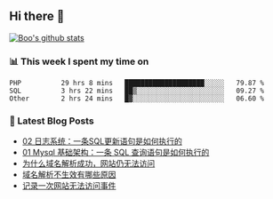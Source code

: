 ## Hi there 👋

[![Boo's github stats](https://github-readme-stats.vercel.app/api?username=0xAiKang)](https://github.com/anuraghazra/github-readme-stats)

<!-- [![Most Used Langs](https://github-readme-stats.vercel.app/api/top-langs/?username=0xAiKang)](https://github.com/anuraghazra/github-readme-stats) -->

### 📊 This week I spent my time on
<!--START_SECTION:waka-->

```text
PHP          29 hrs 8 mins   ████████████████████░░░░░   79.87 %
SQL          3 hrs 22 mins   ██▒░░░░░░░░░░░░░░░░░░░░░░   09.27 %
Other        2 hrs 24 mins   █▓░░░░░░░░░░░░░░░░░░░░░░░   06.60 %
```

<!--END_SECTION:waka-->

### 📕 Latest Blog Posts
<!-- BLOG-POST-LIST:START -->
- [02 日志系统：一条SQL更新语句是如何执行的](https://www.0x2beace.com/logging-system-how-an-sql-update-statement-is-executed/)
- [01 Mysql 基础架构：一条 SQL 查询语句是如何执行的](https://www.0x2beace.com/mysql-infrastructure-how-a-sql-query-statement-is-executed/)
- [为什么域名解析成功，网站仍无法访问](https://www.0x2beace.com/successful-domain-name-analysis-domain-name-lawless-question/)
- [域名解析不生效有哪些原因](https://www.0x2beace.com/what-are-the-reasons-why-the-domain-name-resolution-does-not-take-effect/)
- [记录一次网站无法访问事件](https://www.0x2beace.com/log-a-website-inaccessible-event/)
<!-- BLOG-POST-LIST:END -->

